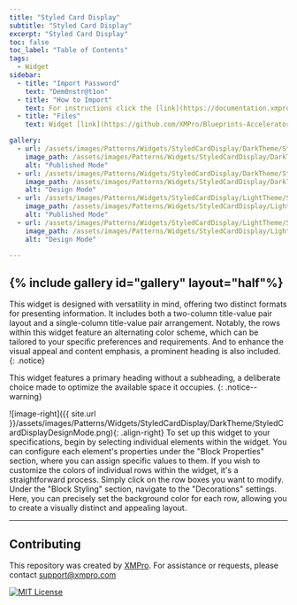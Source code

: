 ```yaml
---
title: "Styled Card Display"
subtitle: "Styled Card Display"
excerpt: "Styled Card Display"
toc: false
toc_label: "Table of Contents"
tags:
  - Widget
sidebar:
  - title: "Import Password"
    text: "Dem0nstr@t1on"
  - title: "How to Import"
    text: For instructions click the [link](https://documentation.xmpro.com/how-tos/apps/manage-widgets#importing-widgets)
  - title: "Files"
    text: Widget [link](https://github.com/XMPro/Blueprints-Accelerators-Patterns/blob/master/Patterns/Widgets/Styled%20Card%20Display.xwid)

gallery:
  - url: /assets/images/Patterns/Widgets/StyledCardDisplay/DarkTheme/StyledCardDisplayPublishedMode.png
    image_path: /assets/images/Patterns/Widgets/StyledCardDisplay/DarkTheme/StyledCardDisplayPublishedMode.png
    alt: "Published Mode"
  - url: /assets/images/Patterns/Widgets/StyledCardDisplay/DarkTheme/StyledCardDisplayDesignMode.png
    image_path: /assets/images/Patterns/Widgets/StyledCardDisplay/DarkTheme/StyledCardDisplayDesignMode.png
    alt: "Design Mode"
  - url: /assets/images/Patterns/Widgets/StyledCardDisplay/LightTheme/StyledCardDisplayPublishedMode.png
    image_path: /assets/images/Patterns/Widgets/StyledCardDisplay/LightTheme/StyledCardDisplayPublishedMode.png
    alt: "Published Mode"
  - url: /assets/images/Patterns/Widgets/StyledCardDisplay/LightTheme/StyledCardDisplayDesignMode.png
    image_path: /assets/images/Patterns/Widgets/StyledCardDisplay/LightTheme/StyledCardDisplayDesignMode.png
    alt: "Design Mode"

---
```

{% include gallery id="gallery" layout="half"%}
---
This widget is designed with versatility in mind, offering two distinct formats for presenting information. It includes both a two-column title-value pair layout and a single-column title-value pair arrangement. Notably, the rows within this widget feature an alternating color scheme, which can be tailored to your specific preferences and requirements. And to enhance the visual appeal and content emphasis, a prominent heading is also included. 
{: .notice}

This widget features a primary heading without a subheading, a deliberate choice made to optimize the available space it occupies.
{: .notice--warning}

![image-right]({{ site.url }}/assets/images/Patterns/Widgets/StyledCardDisplay/DarkTheme/StyledCardDisplayDesignMode.png){: .align-right}
To set up this widget to your specifications, begin by selecting individual elements within the widget. You can configure each element's properties under the "Block Properties" section, where you can assign specific values to them. If you wish to customize the colors of individual rows within the widget, it's a straightforward process. Simply click on the row boxes you want to modify. Under the "Block Styling" section, navigate to the "Decorations" settings. Here, you can precisely set the background color for each row, allowing you to create a visually distinct and appealing layout.
<hr />

## Contributing
This repository was created by <a href="https://xmpro.com/">XMPro</a>. 
For assistance or requests, please contact <a href="mailto:support@xmpro.com">support@xmpro.com</a>

[![MIT License](https://img.shields.io/badge/License-MIT-green.svg)](https://choosealicense.com/licenses/mit/)
